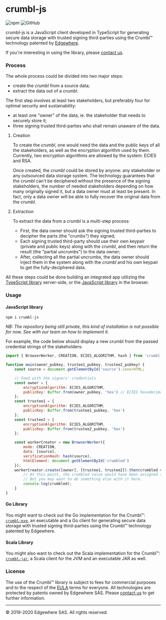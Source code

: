 # crumbl-js

![npm](https://img.shields.io/npm/dw/crumbl-js)
![GitHub](https://img.shields.io/github/license/edgewhere/crumbl-js)

crumbl-js is a JavaScript client developed in TypeScript for generating secure data storage with trusted signing third-parties using the Crumbl&trade; technology patented by [Edgewhere](https://www.edgewhere.fr).

If you're interesting in using the library, please [contact us](mailto:contact@edgewhere.fr).

### Process ###

The whole process could be divided into two major steps:
* create the _crumbl_ from a source data;
* extract the data out of a _crumbl_.

The first step involves at least two stakeholders, but preferably four for optimal security and sustainability:
* at least one "owner" of the data, ie. the stakeholder that needs to securely store it;
* three signing trusted third-parties who shall remain unaware of the data.

1. Creation

    To create the _crumbl_, one would need the data and the public keys of all the stakeholders, as well as the encryption algorithm used by them.
    Currently, two encryption algorithms are allowed by the system: ECIES and RSA.

    Once created, the _crumbl_ could be stored by anyone: any stakeholder or any outsourced data storage system. 
    The technology guarantees that the _crumbl_ can't be deciphered without the presence of the signing stakeholders, the number of needed stakeholders depending on how many originally signed it, but a data owner must at least be present. In fact, only a data owner will be able to fully recover the original data from the _crumbl_.

2. Extraction

    To extract the data from a _crumbl_ is a multi-step process:
    * First, the data owner should ask the signing trusted third-parties to decipher the parts (the "crumbs") they signed;
    * Each signing trusted third-party should use their own keypair (private and public keys) along with the _crumbl_, and then return the result (the "partial uncrumbs") to the data owner;
    * After, collecting all the partial uncrumbs, the data owner should inject them in the system along with the _crumbl_ and his own keypair to get the fully-deciphered data.


All these steps could be done building an integrated app utilizing the [TypeScript library](#typescript-library) server-side, or the [JavaScript library](#javascript-library) in the browser.


### Usage ###

#### JavaScript library ####

```console
npm i crumbl-js
```
_NB: The repository being still private, this kind of installation is not possible for now. See with our team on how to implement it._

For example, the code below should display a new crumbl from the passed credential strings of the stakeholders:
```javascript
import { BrowserWorker, CREATION, ECIES_ALGORITHM, hash } from 'crumbl-js'

function main(owner_pubkey, trustee1_pubkey, trustee2_pubkey) {
    const source = document.getElementById('source').innerHTML;

    // Feed with the signers' credentials
    const owner = {
        encryptionAlgorithm: ECIES_ALGORITHM,
        publicKey: Buffer.from(owner_pubkey, 'hex') // ECIES hexadecimal string
    };
    const trustee1 = {
        encryptionAlgorithm: ECIES_ALGORITHM,
        publicKey: Buffer.from(trustee1_pubkey, 'hex')
    };
    const trustee2 = {
        encryptionAlgorithm: ECIES_ALGORITHM,
        publicKey: Buffer.from(trustee2_pubkey, 'hex')
    };

    const workerCreator = new BrowserWorker({
        mode: CREATION,
        data: [source],
        verificationHash: hash(source),
        htmlElement: document.getElementById('crumbled')
    });
    workerCreator.create([owner], [trustee1, trustee2]).then(crumbled => {
        // At this point, the crumbled value would have been assigned to the passed HTML element.
        // But you may want to do something else with it here.
        console.log(crumbled);
    }
}
```

#### Go Library ####

You might want to check out the Go implementation for the Crumbl&trade;: [`crumbl-exe`](https://github.com/edgewhere/crumbl-exe), an executable and a Go client for generating secure data storage with trusted signing third-parties using the Crumbl&trade; technology patented by Edgewhere.


#### Scala Library ####

You might also want to check out the Scala implementation for the Crumbl&trade;: [`crumbl-jar`](https://github.com/edgewhere/crumbl-jar), a Scala client for the JVM and an executable JAR as well.


### License ###

The use of the Crumbl&trade; library is subject to fees for commercial purposes and to the respect of the [EULA](LICENSE.md) terms for everyone. All technologies are protected by patents owned by Edgewhere SAS.
Please [contact us](mailto:contact@edgehere.fr) to get further information.


<hr />
&copy; 2019-2020 Edgewhere SAS. All rights reserved.